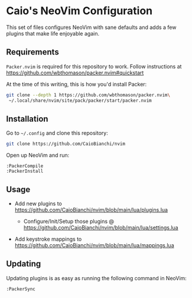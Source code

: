 # Caio's NeoVim Configuration

This set of files configures NeoVim with sane defaults and adds a few plugins that make life enjoyable again.

## Requirements

`Packer.nvim` is required for this repository to work. Follow instructions at https://github.com/wbthomason/packer.nvim#quickstart

At the time of this writing, this is how you'd install Packer:

```sh
git clone --depth 1 https://github.com/wbthomason/packer.nvim\
 ~/.local/share/nvim/site/pack/packer/start/packer.nvim
```

## Installation

Go to `~/.config` and clone this repository:

```sh
git clone https://github.com/CaioBianchi/nvim
```

Open up NeoVim and run:

```vimscript
:PackerCompile
:PackerInstall
```

## Usage

- Add new plugins to https://github.com/CaioBianchi/nvim/blob/main/lua/plugins.lua
  - Configure/Init/Setup those plugins @ https://github.com/CaioBianchi/nvim/blob/main/lua/settings.lua

- Add keystroke mappings to https://github.com/CaioBianchi/nvim/blob/main/lua/mappings.lua


## Updating

Updating plugins is as easy as running the following command in NeoVim:

```vimscript
:PackerSync
```
